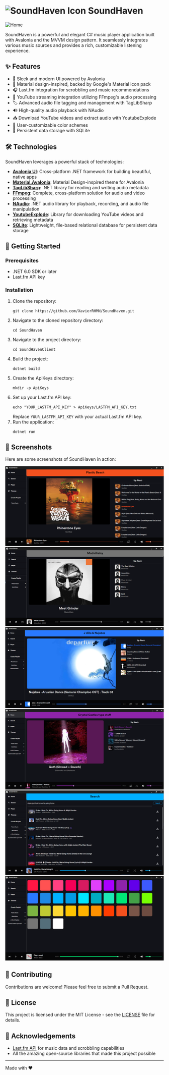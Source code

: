 # <img src="SoundHavenClient/Assets/Icons/SoundHavenClient.ico" alt="SoundHaven Icon" width="32" height="32"> SoundHaven

![Home](https://github.com/user-attachments/assets/a3951ccb-7e93-4b7f-b2da-3056df2ad623)

SoundHaven is a powerful and elegant C# music player application built
with Avalonia and the MVVM design pattern. It seamlessly integrates
various music sources and provides a rich, customizable listening experience.

## ✨ Features

- 🎨 Sleek and modern UI powered by Avalonia
- 🌙 Material design-inspired, backed by Google's Material icon pack
- 🎧 Last.fm integration for scrobbling and music recommendations
- 🎥 YouTube streaming integration utilizing FFmpeg's audio processing
- 🏷️ Advanced audio file tagging and management with TagLibSharp
- 🔊 High-quality audio playback with NAudio
- 📥 Download YouTube videos and extract audio with YoutubeExplode
- 🌈 User-customizable color schemes
- 💾 Persistent data storage with SQLite

## 🛠️ Technologies

SoundHaven leverages a powerful stack of technologies:

- **[Avalonia UI](https://avaloniaui.net/)**: Cross-platform .NET framework for building beautiful, native apps
- **[Material.Avalonia](https://github.com/AvaloniaCommunity/Material.Avalonia)**: Material Design-inspired theme for Avalonia
- **[TagLibSharp](https://github.com/mono/taglib-sharp)**: .NET library for reading and writing audio metadata
- **[FFmpeg](https://ffmpeg.org/)**: Complete, cross-platform solution for audio and video processing
- **[NAudio](https://github.com/naudio/NAudio)**: .NET audio library for playback, recording, and audio file manipulation
- **[YoutubeExplode](https://github.com/Tyrrrz/YoutubeExplode)**: Library for downloading YouTube videos and retrieving metadata
- **[SQLite](https://www.sqlite.org/)**: Lightweight, file-based relational database for persistent data storage

## 🚀 Getting Started

### Prerequisites

- .NET 6.0 SDK or later
- Last.fm API key

### Installation

1. Clone the repository:
   ```
   git clone https://github.com/XavierRHMN/SoundHaven.git
   ```
2. Navigate to the cloned repository directory:
   ```
   cd SoundHaven
   ```
3. Navigate to the project directory:
   ```
   cd SoundHavenClient
   ```
4. Build the project:
   ```
   dotnet build
   ```
5. Create the ApiKeys directory:
   ```
   mkdir -p ApiKeys
   ```
6. Set up your Last.fm API key:
   ```
   echo "YOUR_LASTFM_API_KEY" > ApiKeys/LASTFM_API_KEY.txt
   ```
   Replace `YOUR_LASTFM_API_KEY` with your actual Last.fm API key.
7. Run the application:
   ```
   dotnet run
   ```

## 📸 Screenshots

Here are some screenshots of SoundHaven in action:

![SoundHaven First](SoundHavenClient/Screenshots/soundhaven_1.png)
![SoundHaven Second](SoundHavenClient/Screenshots/soundhaven_2.png)
![SoundHaven Third](SoundHavenClient/Screenshots/soundhaven_3.png)
![SoundHaven Fourth](SoundHavenClient/Screenshots/soundhaven_4.png)
![SoundHaven Search](SoundHavenClient/Screenshots/Search.png)
![SoundHaven Themes](SoundHavenClient/Screenshots/Themes.png)


## 🤝 Contributing

Contributions are welcome! Please feel free to submit a Pull Request.

## 📄 License

This project is licensed under the MIT License - see the [LICENSE](LICENSE) file for details.

## 🙏 Acknowledgements

- [Last.fm API](https://www.last.fm/api) for music data and scrobbling capabilities
- All the amazing open-source libraries that made this project possible

---

Made with ❤️
